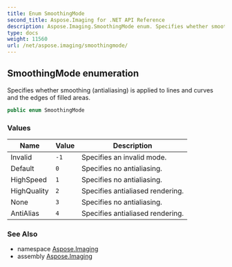 ```yaml
---
title: Enum SmoothingMode
second_title: Aspose.Imaging for .NET API Reference
description: Aspose.Imaging.SmoothingMode enum. Specifies whether smoothing antialiasing is applied to lines and curves and the edges of filled areas
type: docs
weight: 11560
url: /net/aspose.imaging/smoothingmode/
---
```

## SmoothingMode enumeration

Specifies whether smoothing (antialiasing) is applied to lines and curves and the edges of filled areas.

```csharp
public enum SmoothingMode
```

### Values

| Name | Value | Description |
| --- | --- | --- |
| Invalid | `-1` | Specifies an invalid mode. |
| Default | `0` | Specifies no antialiasing. |
| HighSpeed | `1` | Specifies no antialiasing. |
| HighQuality | `2` | Specifies antialiased rendering. |
| None | `3` | Specifies no antialiasing. |
| AntiAlias | `4` | Specifies antialiased rendering. |

### See Also

* namespace [Aspose.Imaging](../../aspose.imaging/)
* assembly [Aspose.Imaging](../../)


